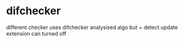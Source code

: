 # difchecker
different checker uses difchecker analysised algo but + detect update extension can turned off
